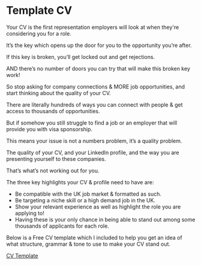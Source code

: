 # Template CV

Your CV is the first representation employers will look at when they're considering you for a role.

It’s the key which opens up the door for you to the opportunity you’re after.

If this key is broken, you’ll get locked out and get rejections.

AND there’s no number of doors you can try that will make this broken key work!

So stop asking for company connections & MORE job opportunities, and start thinking about the quality of your CV.

There are literally hundreds of ways you can connect with people & get access to thousands of opportunities.

But if somehow you still struggle to find a job or an employer that will provide you with visa sponsorship.

This means your issue is not a numbers problem, it’s a quality problem.

The quality of your CV, and your LinkedIn profile, and the way you are presenting yourself to these companies.

That’s what’s not working out for you.

The three key highlights your CV & profile need to have are:

- Be compatible with the UK job market & formatted as such.
- Be targeting a niche skill or a high demand job in the UK.
- Show your relevant experience as well as highlight the role you are applying to!
- Having these is your only chance in being able to stand out among some thousands of applicants for each role.

Below is a Free CV template which I included to help you get an idea of what structure, grammar & tone to use to make your CV stand out.

[CV Template](https://docs.google.com/document/d/1cAFiMi2GotaSwqrEIOfNHLtQZHbqGe9GLURGpVPsBqw/)
